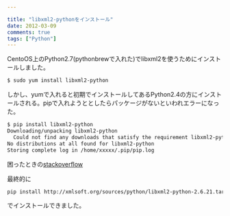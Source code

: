 ```yaml
---

title: "libxml2-pythonをインストール"
date: 2012-03-09
comments: true
tags: ["Python"]
---
```

CentoOS上のPython2.7(pythonbrewで入れた)でlibxml2を使うためにインストールしました。

<!--more-->

```bash
$ sudo yum install libxml2-python
```

しかし、yumで入れると初期でインストールしてあるPython2.4の方にインストールされる。pipで入れようととしたらパッケージがないといわれエラーになった。

```bash
$ pip install libxml2-python
Downloading/unpacking libxml2-python
  Could not find any downloads that satisfy the requirement libxml2-python
No distributions at all found for libxml2-python
Storing complete log in /home/xxxxx/.pip/pip.log
```

困ったときの[stackoverflow](http://stackoverflow.com/questions/3856468/how-to-install-libxml2-in-virtualenv)

最終的に

```bash
pip install http://xmlsoft.org/sources/python/libxml2-python-2.6.21.tar.gz
```

でインストールできました。


